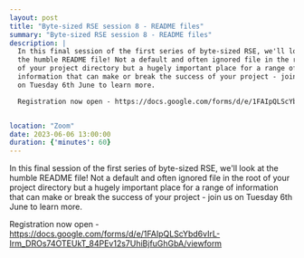 ```yaml
---
layout: post
title: "Byte-sized RSE session 8 - README files"
summary: "Byte-sized RSE session 8 - README files"
description: |
  In this final session of the first series of byte-sized RSE, we'll look at
  the humble README file! Not a default and often ignored file in the root
  of your project directory but a hugely important place for a range of
  information that can make or break the success of your project - join us
  on Tuesday 6th June to learn more.  

  Registration now open - https://docs.google.com/forms/d/e/1FAIpQLScYbd6vIrL-Irm_DROs74OTEUkT_84PEv12s7UhiBjfuGhGbA/viewform


location: "Zoom"
date: 2023-06-06 13:00:00
duration: {'minutes': 60}
---
```


In this final session of the first series of byte-sized RSE, we'll look at
the humble README file! Not a default and often ignored file in the root
of your project directory but a hugely important place for a range of
information that can make or break the success of your project - join us
on Tuesday 6th June to learn more.  

Registration now open - https://docs.google.com/forms/d/e/1FAIpQLScYbd6vIrL-Irm_DROs74OTEUkT_84PEv12s7UhiBjfuGhGbA/viewform
 